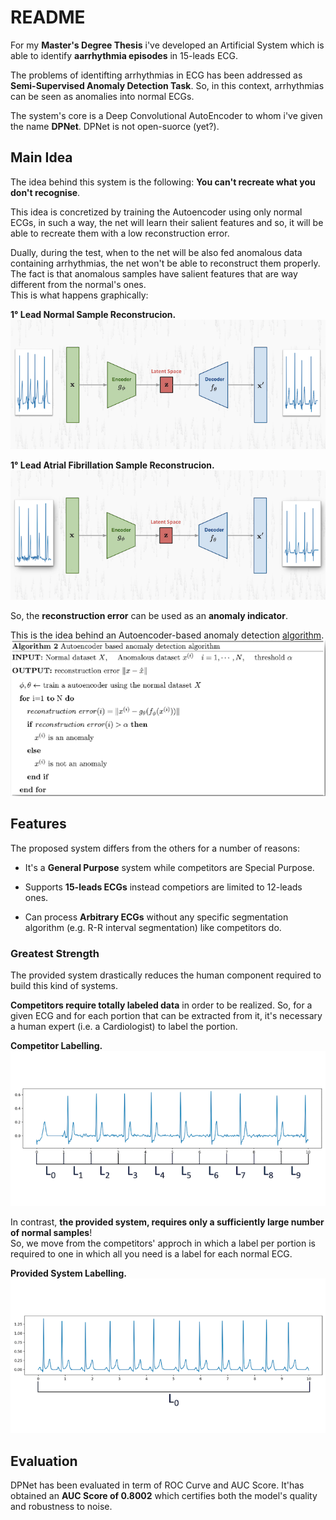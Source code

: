 # README #

For my **Master's Degree Thesis** i've developed an Artificial System which is able to identify **aarrhythmia episodes** in 15-leads ECG.   
   
The problems of identifting arrhythmias in ECG has been addressed as **Semi-Supervised Anomaly Detection Task**. So, in this context, arrhythmias can be seen as anomalies into normal ECGs.   
   
The system's core is a Deep Convolutional AutoEncoder to whom i've given the name **DPNet**. DPNet is not open-suorce (yet?).           

## Main Idea ##

The idea behind this system is the following: **You can't recreate what you don't recognise**.    
   
This idea is concretized by training the Autoencoder using only normal ECGs, in such a way, the net will learn their salient features and so, it will be able to recreate them with a low reconstruction error.  
    
Dually, during the test, when to the net will be also fed anomalous data containing arrhythmias, the net won't be able to reconstruct them properly. The fact is that anomalous samples have salient features that are way different from the normal's ones.    
This is what happens graphically:   

**1° Lead Normal Sample Reconstrucion.**    
![](./imgs/normal_rec.png)     
       
**1° Lead Atrial Fibrillation Sample Reconstrucion.**   
![](./imgs/arr_rec.png)    
   
So, the **reconstruction error** can be used as an **anomaly indicator**.   
   
This is the idea behind an Autoencoder-based anomaly detection [algorithm](http://dm.snu.ac.kr/static/docs/TR/SNUDM-TR-2015-03.pdf).   
![](./imgs/alg.png)   


## Features ##

The proposed system differs from the others for a number of reasons:
    
* It's a **General Purpose** system while competitors are Special Purpose.      

* Supports **15-leads ECGs** instead competiors are limited to 12-leads ones.   

* Can process **Arbitrary ECGs** without any specific segmentation algorithm (e.g. R-R interval segmentation) like competitors do.


### Greatest Strength ###

The provided system drastically reduces the human component required to build this kind of systems.   

**Competitors require totally labeled data** in order to be realized. So, for a given ECG and for each portion that can be extracted from it, it's necessary a human expert (i.e. a Cardiologist) to label the portion.   
   
**Competitor Labelling.**     
![](./imgs/total_labeling.png)   
    
In contrast, **the provided system, requires only a sufficiently large number of normal samples**!   
So, we move from the competitors' approch in which a label per portion is required to one in which all you need is a label for each normal ECG.   
    
**Provided System Labelling.**     
![](./imgs/dpnet_labeling.png)   


## Evaluation ##

DPNet has been evaluated in term of ROC Curve and AUC Score. It'has obtained an **AUC Score of 0.8002** which certifies both the model's quality and robustness to noise.    